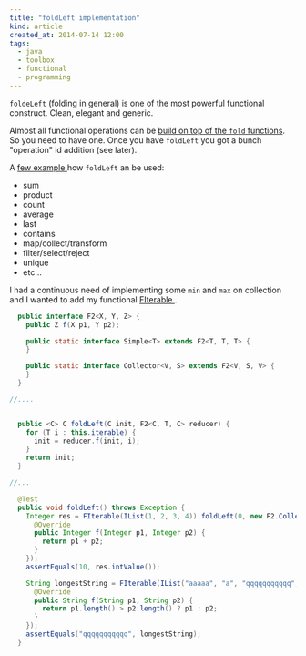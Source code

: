 ```yaml
---
title: "foldLeft implementation"
kind: article
created_at: 2014-07-14 12:00
tags:
  - java
  - toolbox
  - functional
  - programming
---
```


`foldeLeft` (folding in general) is one of the most powerful functional construct. Clean, elegant and generic.

Almost all functional operations can be [build on top of the `fold` functions](https://twitter.github.io/scala_school/collections.html#generalized). So you need to have one. Once you have `foldLeft` you got a bunch "operation" id addition (see later).

A [few example ](http://oldfashionedsoftware.com/2009/07/30/lots-and-lots-of-foldleft-examples/) how `foldLeft` an be used:

- sum
- product
- count
- average
- last
- contains
- map/collect/transform
- filter/select/reject
- unique
- etc...

I had a continuous need of implementing some `min` and `max` on collection and I wanted to add my functional [FIterable ](https://github.com/takacsot/toolbox/blob/master/src/main/java/eu/qualityontime/functionals/FIterable.java).

~~~java
  public interface F2<X, Y, Z> {
    public Z f(X p1, Y p2);

    public static interface Simple<T> extends F2<T, T, T> {
    }

    public static interface Collector<V, S> extends F2<V, S, V> {
    }
  }

//....


  public <C> C foldLeft(C init, F2<C, T, C> reducer) {
    for (T i : this.iterable) {
      init = reducer.f(init, i);
    }
    return init;
  }

//...

  @Test
  public void foldLeft() throws Exception {
    Integer res = FIterable(IList(1, 2, 3, 4)).foldLeft(0, new F2.Collector<Integer, Integer>() {
      @Override
      public Integer f(Integer p1, Integer p2) {
        return p1 + p2;
      }
    });
    assertEquals(10, res.intValue());

    String longestString = FIterable(IList("aaaaa", "a", "qqqqqqqqqqq", "bb")).foldLeft("", new F2.Simple<String>() {
      @Override
      public String f(String p1, String p2) {
        return p1.length() > p2.length() ? p1 : p2;
      }
    });
    assertEquals("qqqqqqqqqqq", longestString);
  }

~~~
